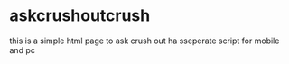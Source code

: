 # askcrushoutcrush
 this is a simple html page to ask crush out ha sseperate script for mobile and pc
